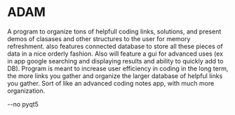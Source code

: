 # ADAM
 A program to organize tons of helpfull coding links, solutions, and present demos of clasases and other structures to the user for memory refreshment. also features connected database to store all these pieces of data in a nice orderly fashion. Also will feature a gui for advanced uses (ex in app google searching and displaying results and ability to quickly add to DB). Program is meant to increase user efficiency in coding in the long term, the more links you gather and organize the larger database of helpful links you gather. Sort of like an advanced coding notes app, with much more organization. 

--no pyqt5